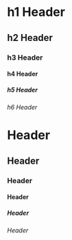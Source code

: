# h1 Header
## h2 Header
### h3 Header
#### h4 Header
##### h5 Header
###### h6 Header

<h1>Header</h1>
<h2>Header</h2>
<h3>Header</h3>
<h4>Header</h4>
<h5>Header</h5>
<h6>Header</h6>
